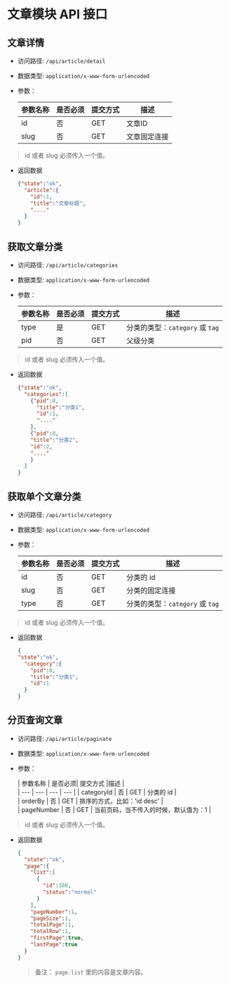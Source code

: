 # 文章模块 API 接口



## 文章详情

- 访问路径: `/api/article/detail`
- 数据类型: `application/x-www-form-urlencoded`
- 参数：

  | 参数名称 | 是否必须| 提交方式 |描述 |  
  | --- | --- | --- | --- |
  | id | 否 | GET | 文章ID |  
  | slug | 否 | GET | 文章固定连接 |  

> id 或者 slug 必须传入一个值。



- 返回数据

  ```json
  {"state":"ok",
    "article":{
      "id":1,
      "title":"文章标题",
      "...."
    }
  }
  ```

## 获取文章分类

- 访问路径: `/api/article/categories`
- 数据类型: `application/x-www-form-urlencoded`
- 参数：

  | 参数名称 | 是否必须| 提交方式 |描述 |  
  | --- | --- | --- | --- |
  | type | 是 | GET | 分类的类型：`category` 或 `tag` |  
  | pid | 否 | GET | 父级分类 |  

> id 或者 slug 必须传入一个值。

- 返回数据

  ```json
  {"state":"ok",
    "categories":[
      {"pid":0,
        "title":"分类1",
        "id":1,
        "...."
      },
      {"pid":0,
      "title":"分类2",
      "id":2,
      "...."
      }
    ]
  }
  ```



## 获取单个文章分类

- 访问路径: `/api/article/category`
- 数据类型: `application/x-www-form-urlencoded`
- 参数：

  | 参数名称 | 是否必须| 提交方式 |描述 |  
    | --- | --- | --- | --- |
  | id | 否 | GET | 分类的 id |  
  | slug | 否 | GET | 分类的固定连接 |  
  | type | 否 | GET | 分类的类型：`category` 或 `tag` |  


> id 或者 slug 必须传入一个值。

- 返回数据

  ```json
  {
  "state":"ok",
    "category":{
      "pid":0,
      "title":"分类1",
      "id":1
    }
  }
  ```  

## 分页查询文章

- 访问路径: `/api/article/paginate`
- 数据类型: `application/x-www-form-urlencoded`
- 参数：

  | 参数名称 | 是否必须| 提交方式 |描述 |  
      | --- | --- | --- | --- |
  | categoryId | 否 | GET | 分类的 id |  
  | orderBy | 否 | GET | 排序的方式，比如：'id desc' |  
  | pageNumber | 否 | GET | 当前页码，当不传入的时候，默认值为：1 |  

> id 或者 slug 必须传入一个值。

- 返回数据
  
  ```json
  {
    "state":"ok",
    "page":{
      "list":[ 
        {
          "id":100,
          "status":"normal"
        }
      ],
      "pageNumber":1,
      "pageSize":1,
      "totalPage":1,
      "totalRow":1,
      "firstPage":true,
      "lastPage":true
    }
  }
  ```
  > 备注： `page.list` 里的内容是文章内容。